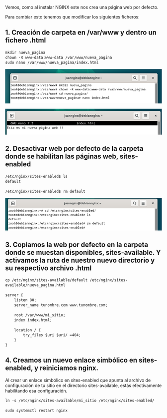 Vemos, como al instalar NGINX este nos crea una página web por defecto.

Para cambiar esto tenemos que modificar los siguientes ficheros:

## 1. Creación de carpeta en /var/www y dentro un fichero .html
   
```
mkdir nueva_pagina
chown -R www-data:www-data /var/www/nueva_pagina
sudo nano /var/www/nueva_pagina/index.html

```

![7](/Imagenes/7.PNG)

![8](/Imagenes/8.PNG)


## 2. Desactivar web por defecto de la carpeta donde se habilitan las páginas web, sites-enabled

```
/etc/nginx/sites-enabled$ ls
default

/etc/nginx/sites-enabled$ rm default
```
![6](/Imagenes/6.PNG)

## 3. Copiamos la web por defecto en la carpeta donde se muestan disponibles, sites-available. Y activamos la ruta de nuestro nuevo directorio y su respectivo archivo .html

```
cp /etc/nginx/sites-available/default /etc/nginx/sites-available/nueva_pagina.html

server {
    listen 80;
    server_name tunombre.com www.tunombre.com;

    root /var/www/mi_sitio;
    index index.html;

    location / {
        try_files $uri $uri/ =404;
    }
}

```

## 4. Creamos un nuevo enlace simbólico en sites-enabled, y reiniciamos nginx.

Al crear un enlace simbólico en sites-enabled que apunta al archivo de configuración de tu sitio en el directorio sites-available, estás efectivamente habilitando esa configuración.


```
ln -s /etc/nginx/sites-available/mi_sitio /etc/nginx/sites-enabled/

sudo systemctl restart nginx
```







   


